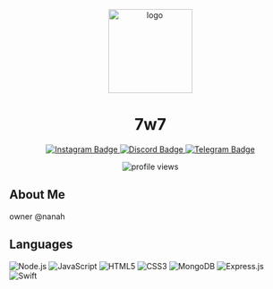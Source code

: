 <div align="center">
  <img src="https://media.discordapp.net/attachments/1259914587512373329/1262494721457127474/efff3fd402ac21a68cf05a354acbed8e.jpg?ex=6696cd55&is=66957bd5&hm=1cf6859fbbb4121561ca83f5c03cb412e0d8e1cf2c2b46bb55c2a07fa16336f4&=&format=webp&width=411&height=411" alt="logo" width="150" height="150"/>
  <h1>7w7</h1>
</div>

<p align="center">
  <a href="https://www.instagram.com/ethqx1/">
    <img src="https://img.shields.io/badge/Instagram-E4405F?style=for-the-badge&logo=instagram&logoColor=white" alt="Instagram Badge"/>
  </a>
  <a href="https://discord.com/@me/919802316377428079">
    <img src="https://img.shields.io/badge/Discord-7289DA?style=for-the-badge&logo=discord&logoColor=white" alt="Discord Badge"/>
  </a>
  <a href="https://t.me/spvk7x">
    <img src="https://img.shields.io/badge/Telegram-2CA5E0?style=for-the-badge&logo=telegram&logoColor=white" alt="Telegram Badge"/>
  </a>
</p>

<p align="center"> <img src="https://komarev.com/ghpvc/?username=spvk7x&style=flat-square" alt="profile views" /></p>

<h2>About Me</h2>

<p>owner @nanah</p>

<h2>Languages</h2>

<p align="">
  <img src="https://img.icons8.com/color/48/000000/nodejs.png" alt="Node.js" />
  <img src="https://img.icons8.com/color/48/000000/javascript.png" alt="JavaScript" />
  <img src="https://img.icons8.com/color/48/000000/html-5.png" alt="HTML5" />
  <img src="https://img.icons8.com/color/48/000000/css3.png" alt="CSS3" />
  <img src="https://img.icons8.com/color/48/000000/mongodb.png" alt="MongoDB" />
  <img src="https://img.icons8.com/color/48/000000/express-js.png" alt="Express.js" />
  <img src="https://img.icons8.com/color/48/000000/swift.png" alt="Swift" />
</p>

